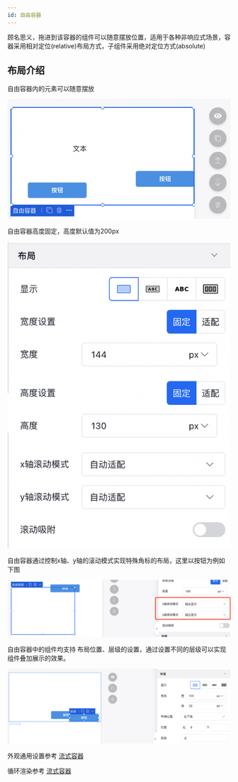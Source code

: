 ```yaml
---
id: 自由容器
---
```


顾名思义，拖进到该容器的组件可以随意摆放位置，适用于各种非响应式场景，容器采用相对定位(relative)布局方式，子组件采用绝对定位方式(absolute)

## 布局介绍

自由容器内的元素可以随意摆放

![image.png](/img/移动应用/组件/custom-section-2.png)

自由容器高度固定，高度默认值为200px

![image.png](/img/移动应用/组件/custom-section-1.png)


自由容器通过控制x轴、y轴的滚动模式实现特殊角标的布局，这里以按钮为例如下图

![image.png](/img/移动应用/组件/custom-section-3.png)


自由容器中的组件均支持 布局位置、层级的设置，通过设置不同的层级可以实现组件叠加展示的效果。

![image.png](/img/移动应用/组件/custom-section-4.png)



外观通用设置参考 [流式容器](./流式容器)

循环渲染参考 [流式容器](./流式容器)
